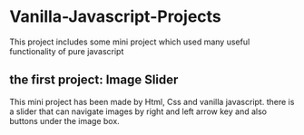 # Vanilla-Javascript-Projects
This project includes some mini project which used many useful functionality of pure javascript

## the first project: Image Slider
This mini project has been made by Html, Css and vanilla javascript. there is a slider that can navigate images by right and left arrow key and also buttons under the image box.



